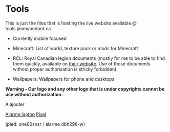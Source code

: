 # Tools
This is just the files that is hosting the live website available @ tools.jimmybedard.ca

- Currently mobile focused


- Minecraft: List of world, texture pack or mods for Minecraft
- RCL: Royal Canadian legion documents (mostly for me to be able to find them quickly, available on [their website](https://legion.ca). Use of those documents without proper authorisation is stricky forbidden)
- Wallpapers: Wallpapers for phone and desktops

**Warning - Our logo and any other logo that is under copyrights cannot be use without authorization.**

À ajouter

[Alarme laptop](https://support.invue.com/hc/en-us/articles/21167209105815-Laptop-AOP-Instructions)
[Pixel](https://support.invue.com/hc/en-us/articles/26354269580439-OnePOD-Custom-Bracket-Arms-Single-Offest-Arm-DBH640-DBH728)

(pied: one60snsr / alarme dbh298-w)

